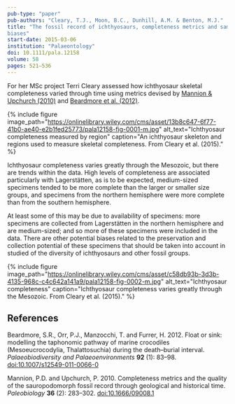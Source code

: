 ```yaml
---
pub-type: "paper"
pub-authors: "Cleary, T.J., Moon, B.C., Dunhill, A.M. & Benton, M.J."
title: "The fossil record of ichthyosaurs, completeness metrics and sampling
biases"
start-date: 2015-03-06
institution: "Palaeontology"
doi: 10.1111/pala.12158 
volume: 58
pages: 521–536
---
```

For her MSc project Terri Cleary assessed how ichthyosaur skeletal completeness
varied through time using metrics devised by [Mannion & Upchurch
(2010)](https://doi.org/10.1666/09008.1) and [Beardmore et al.
(2012)](https://doi.org/10.1007/s12549-011-0066-0).

{% include figure
    image_path="https://onlinelibrary.wiley.com/cms/asset/13b8c647-6f77-41b0-ae40-e2b1fed25773/pala12158-fig-0001-m.jpg"
    alt_text="Ichthyosaur completeness measured by region"
    caption="An ichthyosaur skeleton and regions used to measure skeletal
    completeness. From Cleary et al. (2015)."
%}

Ichthyosaur completeness varies greatly through the Mesozoic, but there are
trends within the data. High levels of completeness are associated particularly
with Lagerstätten, as is to be expected, medium-sized specimens tended to be
more complete than the larger or smaller size groups, and specimens from the
northern hemisphere were more complete than from the southern hemisphere.

At least some of this may be due to availability of specimens: more specimens
are collected from Lagerstätten in the northern hemisphere and are medium-sized;
and so more of these specimens were included in the data. There are other
potential biases related to the preservation and collection potential of these
specimens that should be taken into account in studied of the diversity of
ichthyosaurs and other fossil groups.

{% include figure
    image_path="https://onlinelibrary.wiley.com/cms/asset/c58db93b-3d3b-4135-968c-c4c642a141a9/pala12158-fig-0002-m.jpg"
    alt_text="Ichthyosaur completeness"
    caption="Ichthyosaur completeness varies greatly through the Mesozoic. From
    Cleary et al. (2015)."
%}

## References

Beardmore, S.R., Orr, P.J., Manzocchi, T. and Furrer, H. 2012. Float or sink:
modelling the taphonomic pathway of marine crocodiles (Mesoeucrocodylia,
Thalattosuchia) during the death–burial interval. _Palaeobiodiversity and
Palaeoenvironments_ **92** (1): 83–98.
[doi:10.1007/s12549-011-0066-0](https://doi.org/10.1007/s12549-011-0066-0)

Mannion, P.D. and Upchurch, P. 2010. Completeness metrics and the quality of the
sauropodomorph fossil record through geological and historical time.
_Paleobiology_ **36** (2): 283–302. [doi:10.1666/09008.1](https://doi.org/10.1666/09008.1)
